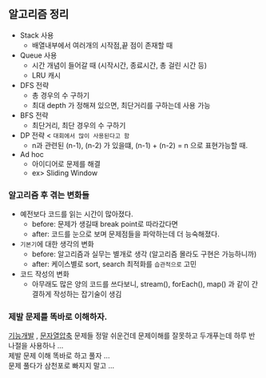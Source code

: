 ## 알고리즘 정리
* Stack 사용
    * 배열내부에서 여러개의 시작점,끝 점이 존재할 때 
* Queue 사용
    * 시간 개념이 들어갈 때 (시작시간, 종료시간, 총 걸린 시간 등)
    * LRU 캐시
* DFS 전략
    * 총 경우의 수 구하기
    * 최대 depth 가 정해져 있으면, 최단거리를 구하는데 사용 가능
* BFS 전략
    * 최단거리, 최단 경우의 수 구하기
* DP 전략 < `대회에서 많이 사용된다고 함`
    * n과 관련된 (n-1), (n-2) 가 있을떄, (n-1) + (n-2) = n 으로 표현가능할 때.
* Ad hoc
    * 아이디어로 문제를 해결
    * ex> Sliding Window
    
### 알고리즘 후 겪는 변화들
* 예전보다 코드를 읽는 시간이 많아졌다.
    * before: 문제가 생길때 break point로 따라갔다면
    * after: 코드를 눈으로 보며 문제점들을 파악하는데 더 능숙해졌다.
* `기본기`에 대한 생각의 변화
    * before: 알고리즘과 실무는 별개로 생각 (알고리즘 몰라도 구현은 가능하니까)
    * after: 케이스별로 sort, search 최적화를 `습관적으로` 고민
* 코드 작성의 변화
    * 아무래도 많은 양의 코드를 쓰다보니, stream(), forEach(), map() 과 같이 간결하게 작성하는 잡기술이 생김

### 제발 문제를 똑바로 이해하자.
[기능개발](https://programmers.co.kr/learn/courses/30/lessons/42586?language=java) , [문자열압축](https://programmers.co.kr/learn/courses/30/lessons/60057) 문제들 정말 쉬운건데 문제이해를 잘못하고 두개푸는데 하루 반나절을 사용하나 ... <br>
제발 문제 이해 똑바로 하고 풀자 ... <br>
문제 풀다가 삼천포로 빠지지 말고 ...<br>
